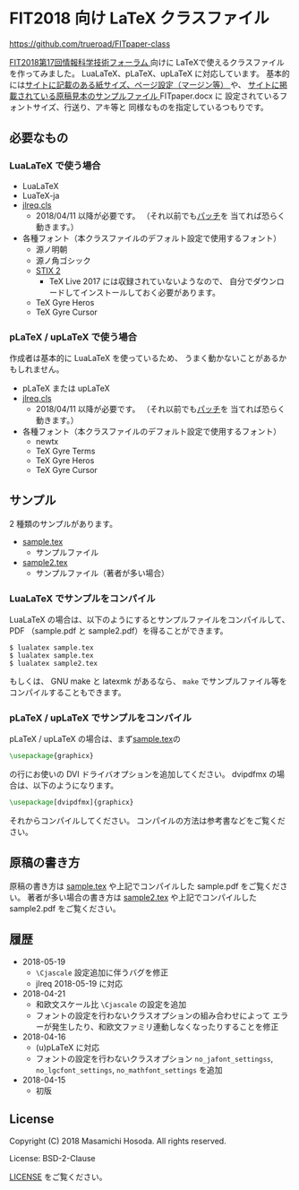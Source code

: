 <!-- -*- coding: utf-8 -*- -->
# FIT2018 向け LaTeX クラスファイル

[https://github.com/trueroad/FITpaper-class
](https://github.com/trueroad/FITpaper-class)

[FIT2018第17回情報科学技術フォーラム
](https://www.ipsj.or.jp/event/fit/fit2018/index.html)向けに
LaTeXで使えるクラスファイルを作ってみました。
LuaLaTeX、pLaTeX、upLaTeX に対応しています。
基本的には[サイトに記載のある紙サイズ、ページ設定（マージン等）
](https://www.ipsj.or.jp/event/fit/fit2018/paper_require.html#sak)や、
[サイトに掲載されている原稿見本のサンプルファイル
](https://www.ipsj.or.jp/event/fit/fit2018/paper_require.html#miho)
FITpaper.docx に
設定されているフォントサイズ、行送り、アキ等と
同様なものを指定しているつもりです。

## 必要なもの

### LuaLaTeX で使う場合

* LuaLaTeX
* LuaTeX-ja
* [jlreq.cls](https://github.com/abenori/jlreq)
    + 2018/04/11 以降が必要です。
    （それ以前でも[パッチ](https://github.com/abenori/jlreq/pull/25)を
    当てれば恐らく動きます。）
* 各種フォント（本クラスファイルのデフォルト設定で使用するフォント）
    + 源ノ明朝
    + 源ノ角ゴシック
    + [STIX 2](http://www.stixfonts.org/)
        - TeX Live 2017 には収録されていないようなので、
        自分でダウンロードしてインストールしておく必要があります。
    + TeX Gyre Heros
    + TeX Gyre Cursor

### pLaTeX / upLaTeX で使う場合

作成者は基本的に LuaLaTeX を使っているため、
うまく動かないことがあるかもしれません。

* pLaTeX または upLaTeX
* [jlreq.cls](https://github.com/abenori/jlreq)
    + 2018/04/11 以降が必要です。
    （それ以前でも[パッチ](https://github.com/abenori/jlreq/pull/25)を
    当てれば恐らく動きます。）
* 各種フォント（本クラスファイルのデフォルト設定で使用するフォント）
    + newtx
    + TeX Gyre Terms
    + TeX Gyre Heros
    + TeX Gyre Cursor

## サンプル

2 種類のサンプルがあります。

* [sample.tex](./sample.tex)
    + サンプルファイル
* [sample2.tex](./sample2.tex)
    + サンプルファイル（著者が多い場合）

### LuaLaTeX でサンプルをコンパイル

LuaLaTeX の場合は、以下のようにするとサンプルファイルをコンパイルして、
PDF （sample.pdf と sample2.pdf）を得ることができます。

```
$ lualatex sample.tex
$ lualatex sample.tex
$ lualatex sample2.tex
```

もしくは、 GNU make と latexmk があるなら、
`make` でサンプルファイル等をコンパイルすることもできます。

### pLaTeX / upLaTeX でサンプルをコンパイル

pLaTeX / upLaTeX の場合は、まず[sample.tex](./sample.tex)の

```tex
\usepackage{graphicx}
```

の行にお使いの DVI ドライバオプションを追加してください。
dvipdfmx の場合は、以下のようになります。

```tex
\usepackage[dvipdfmx]{graphicx}
```

それからコンパイルしてください。
コンパイルの方法は参考書などをご覧ください。

## 原稿の書き方

原稿の書き方は
[sample.tex](./sample.tex) や上記でコンパイルした sample.pdf
をご覧ください。
著者が多い場合の書き方は
[sample2.tex](./sample2.tex) や上記でコンパイルした sample2.pdf
をご覧ください。

## 履歴

* 2018-05-19
    + `\Cjascale` 設定追加に伴うバグを修正
    + jlreq 2018-05-19 に対応
* 2018-04-21
    + 和欧文スケール比 `\Cjascale` の設定を追加
    + フォントの設定を行わないクラスオプションの組み合わせによって
	エラーが発生したり、和欧文ファミリ連動しなくなったりすることを修正
* 2018-04-16
    + (u)pLaTeX に対応
	+ フォントの設定を行わないクラスオプション
	`no_jafont_settingss`, `no_lgcfont_settings`, `no_mathfont_settings`
	を追加
* 2018-04-15
    + 初版

## License

Copyright (C) 2018 Masamichi Hosoda. All rights reserved.

License: BSD-2-Clause

[LICENSE](./LICENSE) をご覧ください。
